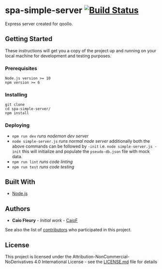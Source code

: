 # spa-simple-server [![Build Status](https://travis-ci.com/CaioF/spa-simple-server.svg?branch=master)](https://travis-ci.com/CaioF/spa-simple-server)
Express server created for qoollo.

## Getting Started

These instructions will get you a copy of the project up and running on your local machine for development and testing purposes. 

### Prerequisites

```
Node.js version >= 10
npm version >= 6
```

### Installing

```
git clone 
cd spa-simple-server/
npm install
```
### Deploying

* `npm run dev` *runs nodemon dev server*
* `node simple-server.js` *runs normal node server*
additionally both the above commands can be followed by `-init` i.e. `node simple-server.js -init` this will initialize and populate the `pseudo-db.json` file with mock data.
* `npm run lint` *runs code linting*
* `npm run test` *runs code testing*


## Built With

* [Node.js](https://nodejs.org/en/)

## Authors

* **Caio Fleury** - *Initial work* - [CaioF](https://github.com/CaioF)

See also the list of [contributors]() who participated in this project.

## License

This project is licensed under the Attribution-NonCommercial-NoDerivatives 4.0 International License - see the [LICENSE.md](LICENSE.md) file for details

